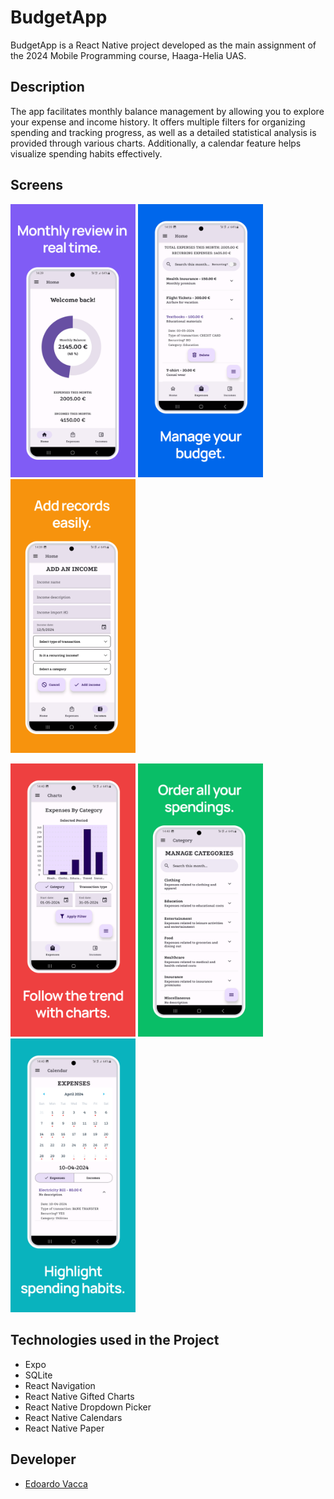 # BudgetApp

BudgetApp is a React Native project developed as the main assignment of the 2024 Mobile Programming course, Haaga-Helia UAS.

## Description

The app facilitates monthly balance management by allowing you to explore your expense and income history.
It offers multiple filters for organizing spending and tracking progress, as well as a detailed statistical analysis is provided through various charts.
Additionally, a calendar feature helps visualize spending habits effectively.

## Screens
<p float="left">
<img src="https://github.com/edoardovac/budgetApp/blob/main/screenshots/Frame_1.png" alt="Home-Screen" width="200"/>
<img src="https://github.com/edoardovac/budgetApp/blob/main/screenshots/Frame_2.png" alt="Home-Screen" width="200"/>
<img src="https://github.com/edoardovac/budgetApp/blob/main/screenshots/Frame_3.png" alt="Home-Screen" width="200"/>
</p>
<p float="left">
<img src="https://github.com/edoardovac/budgetApp/blob/main/screenshots/Frame_4.png" alt="Home-Screen" width="200"/>
<img src="https://github.com/edoardovac/budgetApp/blob/main/screenshots/Frame_5.png" alt="Home-Screen" width="200"/>
<img src="https://github.com/edoardovac/budgetApp/blob/main/screenshots/Frame_6.png" alt="Home-Screen" width="200"/>
</p>

## Technologies used in the Project

- Expo
- SQLite
- React Navigation
- React Native Gifted Charts
- React Native Dropdown Picker
- React Native Calendars
- React Native Paper

## Developer

- [Edoardo Vacca](https://github.com/edoardovac)
